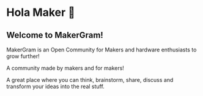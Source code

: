 # Hola Maker 👋

## Welcome to MakerGram!

MakerGram is an Open Community
for Makers and hardware enthusiasts to grow further!

A community made by makers and for makers!

A great place where you can think, brainstorm, share, discuss and transform your ideas into the real stuff.

<!--

**Here are some ideas to get you started:**

🙋‍♀️ A short introduction - what is your organization all about?
🌈 Contribution guidelines - how can the community get involved?
👩‍💻 Useful resources - where can the community find your docs? Is there anything else the community should know?
🍿 Fun facts - what does your team eat for breakfast?
🧙 Remember, you can do mighty things with the power of [Markdown](https://docs.github.com/github/writing-on-github/getting-started-with-writing-and-formatting-on-github/basic-writing-and-formatting-syntax)
-->


